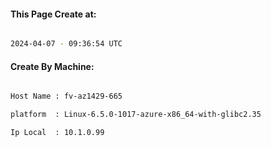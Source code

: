 
   
#### This Page Create at:

```bash

2024-04-07 - 09:36:54 UTC

```

#### Create By Machine:

```bash

Host Name : fv-az1429-665

platform  : Linux-6.5.0-1017-azure-x86_64-with-glibc2.35

Ip Local  : 10.1.0.99

```

